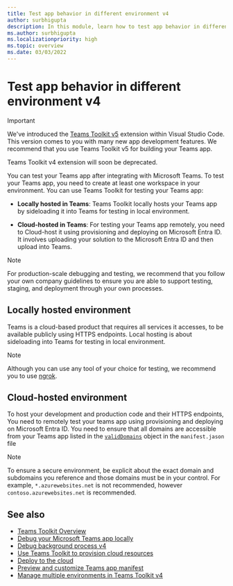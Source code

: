 ```yaml
---
title: Test app behavior in different environment v4
author: surbhigupta
description: In this module, learn how to test app behavior in different environment using Teams toolkit v4.
ms.author: surbhigupta
ms.localizationpriority: high
ms.topic: overview
ms.date: 03/03/2022
---
```


# Test app behavior in different environment v4

> [!IMPORTANT]
>
> We've introduced the [Teams Toolkit v5](../teams-toolkit-fundamentals.md) extension within Visual Studio Code. This version comes to you with many new app development features. We recommend that you use Teams Toolkit v5 for building your Teams app.
>
> Teams Toolkit v4 extension will soon be deprecated.

You can test your Teams app after integrating with Microsoft Teams. To test your Teams app, you need to create at least one workspace in your environment. You can use Teams Toolkit for testing your Teams app:

* **Locally hosted in Teams**: Teams Toolkit locally hosts your Teams app by sideloading it into Teams for testing in local environment.

* **Cloud-hosted in Teams**: For testing your Teams app remotely, you need to Cloud-host it using provisioning and deploying on Microsoft Entra ID. It involves uploading your solution to the Microsoft Entra ID and then upload into Teams.

> [!NOTE]
> For production-scale debugging and testing, we recommend that you follow your own company guidelines to ensure you are able to support testing, staging, and deployment through your own processes.

## Locally hosted environment

Teams is a cloud-based product that requires all services it accesses, to be available publicly using HTTPS endpoints. Local hosting is about sideloading into Teams for testing in local environment.

> [!NOTE]
> Although you can use any tool of your choice for testing, we recommend you to use [ngrok](https://ngrok.com/download).

## Cloud-hosted environment

To host your development and production code and their HTTPS endpoints, You need to remotely test your teams app using provisioning and deploying on Microsoft Entra ID. You need to ensure that all domains are accessible from your Teams app listed in the [`validDomains`](~/resources/schema/manifest-schema.md#validdomains) object in the `manifest.jason` file

> [!NOTE]
> To ensure a secure environment, be explicit about the exact domain and subdomains you reference and those domains must be in your control. For example, `*.azurewebsites.net` is not recommended, however `contoso.azurewebsites.net` is recommended.

## See also

* [Teams Toolkit Overview](../teams-toolkit-fundamentals.md)
* [Debug your Microsoft Teams app locally](../debug-local.md)
* [Debug background process v4](debug-background-process-v4.md)
* [Use Teams Toolkit to provision cloud resources](../provision.md)
* [Deploy to the cloud](../deploy.md)
* [Preview and customize Teams app manifest](../TeamsFx-preview-and-customize-app-manifest.md)
* [Manage multiple environments in Teams Toolkit v4](TeamsFx-multi-env-v4.md)
